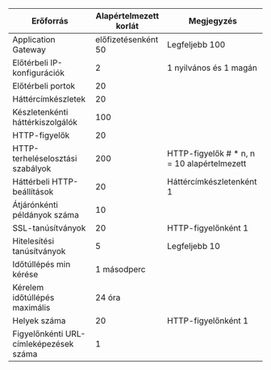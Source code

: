 | Erőforrás | Alapértelmezett korlát | Megjegyzés |
| --- | --- | --- |
| Application Gateway |előfizetésenként 50 | Legfeljebb 100 |
| Előtérbeli IP-konfigurációk |2 |1 nyilvános és 1 magán |
| Előtérbeli portok |20 | |
| Háttércímkészletek |20 | |
| Készletenkénti háttérkiszolgálók |100 | |
| HTTP-figyelők |20 | |
| HTTP-terheléselosztási szabályok |200 |HTTP-figyelők # * n, n = 10 alapértelmezett |
| Háttérbeli HTTP-beállítások |20 |Háttércímkészletenként 1 |
| Átjárónkénti példányok száma |10 | |
| SSL-tanúsítványok |20 |HTTP-figyelőnként 1 |
| Hitelesítési tanúsítványok |5 | Legfeljebb 10 |
| Időtúllépés min kérése |1 másodperc | |
| Kérelem időtúllépés maximális |24 óra | |
| Helyek száma |20 |HTTP-figyelőnként 1 |
| Figyelőnkénti URL-címleképezések száma |1 | |

